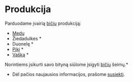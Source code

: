 # Produkcija

Parduodame įvairią [bičių](http://lt.wikipedia.org/wiki/Bit%C4%97) produkciją:

- [Medų](http://lt.wikipedia.org/wiki/Medus)
- Žiedadulkes *
- Duonelę *
- [Pikį](http://lt.wikipedia.org/wiki/Bi%C4%8Di%C5%B3_pikis) *
- [Vašką](http://lt.wikipedia.org/wiki/Va%C5%A1kas) *

Norintiems įsikurti savo bityną siūlome įsigyti [bičių](http://lt.wikipedia.org/wiki/Bit%C4%97) šeimų.*

* Dėl pačios naujausios informacijos, prašome [susiekti](kontaktai). 
